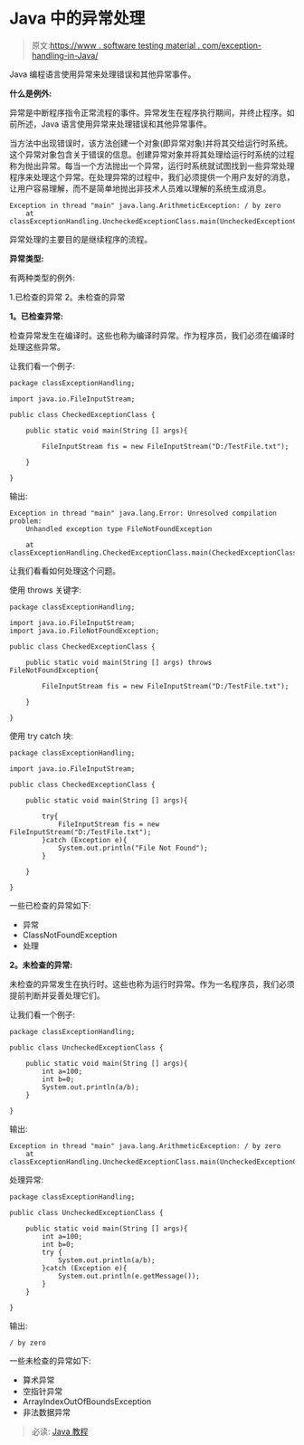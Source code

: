 # Java 中的异常处理

> 原文:[https://www . software testing material . com/exception-handling-in-Java/](https://www.softwaretestingmaterial.com/exception-handling-in-java/)

Java 编程语言使用异常来处理错误和其他异常事件。

**什么是例外:**

异常是中断程序指令正常流程的事件。异常发生在程序执行期间，并终止程序。如前所述，Java 语言使用异常来处理错误和其他异常事件。

当方法中出现错误时，该方法创建一个对象(即异常对象)并将其交给运行时系统。这个异常对象包含关于错误的信息。创建异常对象并将其处理给运行时系统的过程称为抛出异常。每当一个方法抛出一个异常，运行时系统就试图找到一些异常处理程序来处理这个异常。在处理异常的过程中，我们必须提供一个用户友好的消息，让用户容易理解，而不是简单地抛出非技术人员难以理解的系统生成消息。

```
Exception in thread "main" java.lang.ArithmeticException: / by zero
	at classExceptionHandling.UncheckedExceptionClass.main(UncheckedExceptionClass.java:15)
```

异常处理的主要目的是继续程序的流程。

**异常类型:**

有两种类型的例外:

1.已检查的异常
2。未检查的异常

**1。已检查异常:**

检查异常发生在编译时。这些也称为编译时异常。作为程序员，我们必须在编译时处理这些异常。

让我们看一个例子:

```
package classExceptionHandling;

import java.io.FileInputStream;

public class CheckedExceptionClass {

	public static void main(String [] args){

		FileInputStream fis = new FileInputStream("D:/TestFile.txt");			

	}

}
```

输出:

```
Exception in thread "main" java.lang.Error: Unresolved compilation problem: 
	Unhandled exception type FileNotFoundException

	at classExceptionHandling.CheckedExceptionClass.main(CheckedExceptionClass.java:10)
```

让我们看看如何处理这个问题。

使用 throws 关键字:

```
package classExceptionHandling;

import java.io.FileInputStream;
import java.io.FileNotFoundException;

public class CheckedExceptionClass {

	public static void main(String [] args) throws FileNotFoundException{

		FileInputStream fis = new FileInputStream("D:/TestFile.txt");			

	}

}
```

使用 try catch 块:

```
package classExceptionHandling;

import java.io.FileInputStream;

public class CheckedExceptionClass {

	public static void main(String [] args){

		try{
			FileInputStream fis = new FileInputStream("D:/TestFile.txt");			
		}catch (Exception e){
			System.out.println("File Not Found");
		}

	}

}
```

一些已检查的异常如下:

*   异常
*   ClassNotFoundException
*   处理

**2。未检查的异常:**

未检查的异常发生在执行时。这些也称为运行时异常。作为一名程序员，我们必须提前判断并妥善处理它们。

让我们看一个例子:

```
package classExceptionHandling;

public class UncheckedExceptionClass {

	public static void main(String [] args){
		int a=100;
		int b=0;
		System.out.println(a/b);
	}

}
```

输出:

```
Exception in thread "main" java.lang.ArithmeticException: / by zero
	at classExceptionHandling.UncheckedExceptionClass.main(UncheckedExceptionClass.java:8)
```

处理异常:

```
package classExceptionHandling;

public class UncheckedExceptionClass {

	public static void main(String [] args){
		int a=100;
		int b=0;
		try {
			System.out.println(a/b);
		}catch (Exception e){
			System.out.println(e.getMessage());
		}
	}

}
```

输出:

```
/ by zero
```

一些未检查的异常如下:

*   算术异常
*   空指针异常
*   ArrayIndexOutOfBoundsException
*   非法数据异常

> 必读: [Java 教程](https://www.softwaretestingmaterial.com/)